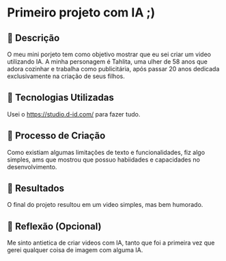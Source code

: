 # Primeiro projeto com IA ;)

## 📒 Descrição
O meu mini porjeto tem como objetivo mostrar que eu sei criar um video utilizando IA. A minha personagem é Tahlita, uma ulher de 58 anos que adora cozinhar e trabalha como publicitária, após passar 20 anos dedicada exclusivamente na criação de seus filhos. 

## 🤖 Tecnologias Utilizadas
Usei o https://studio.d-id.com/ para fazer tudo.

## 🧐 Processo de Criação
Como existiam algumas limitações de texto e funcionalidades, fiz algo simples, ams que mostrou que possuo habiidades e capacidades no desenvolvimento.  

## 🚀 Resultados
O final do projeto resultou em um video simples, mas bem humorado. 

## 💭 Reflexão (Opcional)
Me sinto antietica de criar videos com IA, tanto que foi a primeira vez que gerei qualquer coisa de imagem com alguma IA.
